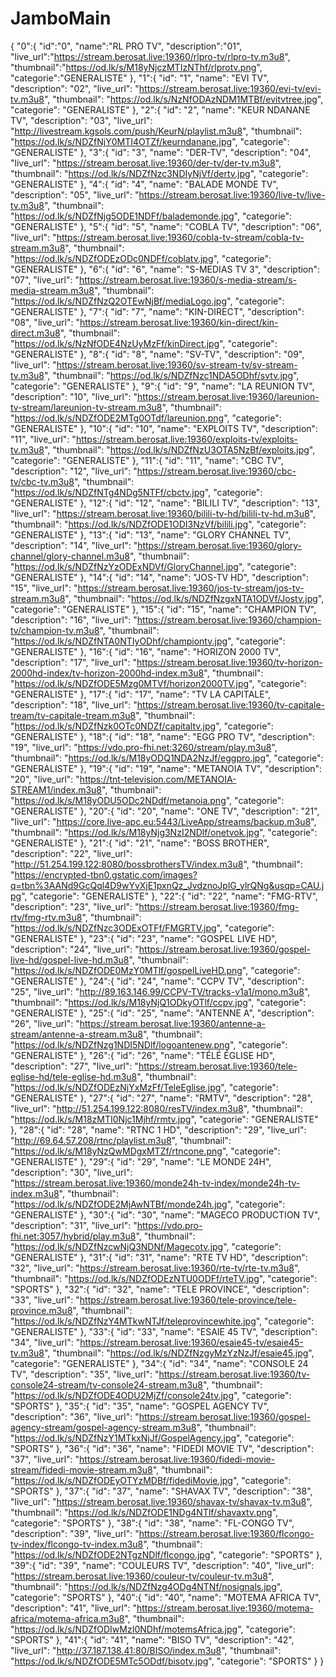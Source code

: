 # JamboMain
{
  "0":{
  "id":"0",
  "name":"RL PRO TV",
  "description":"01",
  "live_url":"https://stream.berosat.live:19360/rlpro-tv/rlpro-tv.m3u8",
  "thumbnail":"https://od.lk/s/M18yNjczMTIzNThf/rlprotv.png",
  "categorie":"GENERALISTE"
  },
  "1":{
  "id": "1",
  "name": "EVI TV",
  "description": "02",
  "live_url": "https://stream.berosat.live:19360/evi-tv/evi-tv.m3u8",
  "thumbnail": "https://od.lk/s/NzNfODAzNDM1MTBf/evitvtree.jpg",
  "categorie": "GENERALISTE"
  },
   "2":{
  "id": "2",
  "name": "KEUR NDANANE TV",
  "description": "03",
  "live_url": "http://livestream.kgsols.com/push/KeurN/playlist.m3u8",
  "thumbnail": "https://od.lk/s/NDZfNjY0MTI4OTZf/keurndanane.jpg",
  "categorie": "GENERALISTE"
  },
   "3":{
  "id": "3",
  "name": "DER-TV",
  "description": "04",
  "live_url": "https://stream.berosat.live:19360/der-tv/der-tv.m3u8",
  "thumbnail": "https://od.lk/s/NDZfNzc3NDIyNjVf/dertv.jpg",
  "categorie": "GENERALISTE"
  },
  "4":{
  "id": "4",
  "name": "BALADE MONDE TV",
  "description": "05",
  "live_url": "https://stream.berosat.live:19360/live-tv/live-tv.m3u8",
  "thumbnail": "https://od.lk/s/NDZfNjg5ODE1NDFf/balademonde.jpg",
  "categorie": "GENERALISTE"
  },
   "5":{
  "id": "5",
  "name": "COBLA TV",
  "description": "06",
  "live_url": "https://stream.berosat.live:19360/cobla-tv-stream/cobla-tv-stream.m3u8",
  "thumbnail": "https://od.lk/s/NDZfODEzODc0NDFf/coblatv.jpg",
  "categorie": "GENERALISTE"
  },
   "6":{
  "id": "6",
  "name": "S-MEDIAS TV 3",
  "description": "07",
  "live_url": "https://stream.berosat.live:19360/s-media-stream/s-media-stream.m3u8",
  "thumbnail": "https://od.lk/s/NDZfNzQ2OTEwNjBf/mediaLogo.jpg",
  "categorie": "GENERALISTE"
  },
   "7":{
  "id": "7",
  "name": "KIN-DIRECT",
  "description": "08",
  "live_url": "https://stream.berosat.live:19360/kin-direct/kin-direct.m3u8",
  "thumbnail": "https://od.lk/s/NzNfODE4NzUyMzFf/kinDirect.jpg",
  "categorie": "GENERALISTE"
  },
   "8":{
  "id": "8",
  "name": "SV-TV",
  "description": "09",
  "live_url": "https://stream.berosat.live:19360/sv-stream-tv/sv-stream-tv.m3u8",
  "thumbnail": "https://od.lk/s/NDZfNzc1NDA5ODhf/svtv.jpg",
  "categorie": "GENERALISTE"
  },
  "9":{
  "id": "9",
  "name": "LA REUNION TV",
  "description": "10",
  "live_url": "https://stream.berosat.live:19360/lareunion-tv-stream/lareunion-tv-stream.m3u8",
  "thumbnail": "https://od.lk/s/NDZfODE2MTg0OTdf/lareunion.png",
  "categorie": "GENERALISTE"
  },
  "10":{
  "id": "10",
  "name": "EXPLOITS TV",
  "description": "11",
  "live_url": "https://stream.berosat.live:19360/exploits-tv/exploits-tv.m3u8",
  "thumbnail": "https://od.lk/s/NDZfNzU3OTA5NzBf/exploits.jpg",
  "categorie": "GENERALISTE"
  },
  "11":{
  "id": "11",
  "name": "CBC TV",
  "description": "12",
  "live_url": "https://stream.berosat.live:19360/cbc-tv/cbc-tv.m3u8",
  "thumbnail": "https://od.lk/s/NDZfNTg4NDg5NTFf/cbctv.jpg",
  "categorie": "GENERALISTE"
  },
  "12":{
  "id": "12",
  "name": "BILILI TV",
  "description": "13",
  "live_url": "https://stream.berosat.live:19360/bilili-tv-hd/bilili-tv-hd.m3u8",
  "thumbnail": "https://od.lk/s/NDZfODE1ODI3NzVf/bilili.jpg",
  "categorie": "GENERALISTE"
  },
  "13":{
  "id": "13",
  "name": "GLORY CHANNEL TV",
  "description": "14",
  "live_url": "https://stream.berosat.live:19360/glory-channel/glory-channel.m3u8",
  "thumbnail": "https://od.lk/s/NDZfNzYzODExNDVf/GloryChannel.jpg",
  "categorie": "GENERALISTE"
  },
  "14":{
  "id": "14",
  "name": "JOS-TV HD",
  "description": "15",
  "live_url": "https://stream.berosat.live:19360/jos-tv-stream/jos-tv-stream.m3u8",
  "thumbnail": "https://od.lk/s/NDZfNzgxNTA1ODVf/Jostv.jpg",
  "categorie": "GENERALISTE"
  },
  "15":{
  "id": "15",
  "name": "CHAMPION TV",
  "description": "16",
  "live_url": "https://stream.berosat.live:19360/champion-tv/champion-tv.m3u8",
  "thumbnail": "https://od.lk/s/NDZfNTA0NTIyODhf/championtv.jpg",
  "categorie": "GENERALISTE"
  },
  "16":{
  "id": "16",
  "name": "HORIZON 2000 TV",
  "description": "17",
  "live_url": "https://stream.berosat.live:19360/tv-horizon-2000hd-index/tv-horizon-2000hd-index.m3u8",
  "thumbnail": "https://od.lk/s/NDZfODE5Mzg0MTVf/horizon2000TV.jpg",
  "categorie": "GENERALISTE"
  },
  "17":{
  "id": "17",
  "name": "TV LA CAPITALE",
  "description": "18",
  "live_url": "https://stream.berosat.live:19360/tv-capitale-tream/tv-capitale-tream.m3u8",
  "thumbnail": "https://od.lk/s/NDZfNzk0OTc0NDZf/capitaltv.jpg",
  "categorie": "GENERALISTE"
  },
  "18":{
  "id": "18",
  "name": "EGG PRO TV",
  "description": "19",
  "live_url": "https://vdo.pro-fhi.net:3260/stream/play.m3u8",
  "thumbnail": "https://od.lk/s/M18yODQ1NDA2NzJf/eggpro.jpg",
  "categorie": "GENERALISTE"
  },
   "19":{
  "id": "19",
  "name": "METANOIA TV",
  "description": "20",
  "live_url": "https://tnt-television.com/METANOIA-STREAM1/index.m3u8",
  "thumbnail": "https://od.lk/s/M18yODU5ODc2NDdf/metanoia.png",
  "categorie": "GENERALISTE"
  },
  "20":{
  "id": "20",
  "name": "ONE TV",
  "description": "21",
  "live_url": "https://core.live-apc.eu:5443/LiveApp/streams/backup.m3u8",
  "thumbnail": "https://od.lk/s/M18yNjg3NzI2NDlf/onetvok.jpg",
  "categorie": "GENERALISTE"
  },
   "21":{
  "id": "21",
  "name": "BOSS BROTHER",
  "description": "22",
  "live_url": "http://51.254.199.122:8080/bossbrothersTV/index.m3u8",
  "thumbnail": "https://encrypted-tbn0.gstatic.com/images?q=tbn%3AANd9GcQql4D9wYvXjE1pxnQz_JvdznoJplG_ylrQNg&usqp=CAU.jpg",
  "categorie": "GENERALISTE"
  },
  "22":{
  "id": "22",
  "name": "FMG-RTV",
  "description": "23",
  "live_url": "https://stream.berosat.live:19360/fmg-rtv/fmg-rtv.m3u8",
  "thumbnail": "https://od.lk/s/NDZfNzc3ODExOTFf/FMGRTV.jpg",
  "categorie": "GENERALISTE"
  },
  "23":{
  "id": "23",
  "name": "GOSPEL LIVE HD",
  "description": "24",
  "live_url": "https://stream.berosat.live:19360/gospel-live-hd/gospel-live-hd.m3u8",
  "thumbnail": "https://od.lk/s/NDZfODE0MzY0MTlf/gospelLiveHD.png",
  "categorie": "GENERALISTE"
  },
  "24":{
  "id": "24",
  "name": "CCPV TV",
  "description": "25",
  "live_url": "http://89.163.146.99/CCPV-TV/tracks-v1a1/mono.m3u8",
  "thumbnail": "https://od.lk/s/M18yNjQ1ODkyOTlf/ccpv.jpg",
  "categorie": "GENERALISTE"
  },
  "25":{
  "id": "25",
  "name": "ANTENNE A",
  "description": "26",
  "live_url": "https://stream.berosat.live:19360/antenne-a-stream/antenne-a-stream.m3u8",
  "thumbnail": "https://od.lk/s/NDZfNzg1NDI5NDlf/logoantenew.png",
  "categorie": "GENERALISTE"
  },
  "26":{
  "id": "26",
  "name": "TÉLÉ ÉGLISE HD",
  "description": "27",
  "live_url": "https://stream.berosat.live:19360/tele-eglise-hd/tele-eglise-hd.m3u8",
  "thumbnail": "https://od.lk/s/NDZfODEzNjYxMzFf/TeleEglise.jpg",
  "categorie": "GENERALISTE"
  },
  "27":{
  "id": "27",
  "name": "RMTV",
  "description": "28",
  "live_url": "http://51.254.199.122:8080/resTV/index.m3u8",
  "thumbnail": "https://od.lk/s/M18zMTI0Njc1Mjhf/rmtv.jpg",
  "categorie": "GENERALISTE"
  },
  "28":{
  "id": "28",
  "name": "RTNC 1 HD",
  "description": "29",
  "live_url": "http://69.64.57.208/rtnc/playlist.m3u8",
  "thumbnail": "https://od.lk/s/M18yNzQwMDgxMTZf/rtncone.png",
  "categorie": "GENERALISTE"
  },
  "29":{
  "id": "29",
  "name": "LE MONDE 24H",
  "description": "30",
  "live_url": "https://stream.berosat.live:19360/monde24h-tv-index/monde24h-tv-index.m3u8",
  "thumbnail": "https://od.lk/s/NDZfODE2MjAwNTBf/monde24h.jpg",
  "categorie": "GENERALISTE"
  },
  "30":{
  "id": "30",
  "name": "MAGECO PRODUCTION TV",
  "description": "31",
  "live_url": "https://vdo.pro-fhi.net:3057/hybrid/play.m3u8",
  "thumbnail": "https://od.lk/s/NDZfNzcwNjQ3NDNf/Magecotv.jpg",
  "categorie": "GENERALISTE"
  },
  "31":{
  "id": "31",
  "name": "RTE TV HD",
  "description": "32",
  "live_url": "https://stream.berosat.live:19360/rte-tv/rte-tv.m3u8",
  "thumbnail": "https://od.lk/s/NDZfODEzNTU0ODFf/rteTV.jpg",
  "categorie": "SPORTS"
  }, 
  "32":{
  "id": "32",
  "name": "TELE PROVINCE",
  "description": "33",
  "live_url": "https://stream.berosat.live:19360/tele-province/tele-province.m3u8",
  "thumbnail": "https://od.lk/s/NDZfNzY4MTkwNTJf/teleprovincewhite.jpg",
  "categorie": "GENERALISTE"
  },
  "33":{
  "id": "33",
  "name": "ESAIE 45 TV",
  "description": "34",
  "live_url": "https://stream.berosat.live:19360/esaie45-tv/esaie45-tv.m3u8",
  "thumbnail": "https://od.lk/s/NDZfNzgyMzYzNzJf/esaie45.jpg",
  "categorie": "GENERALISTE"
  },
  "34":{
  "id": "34",
  "name": "CONSOLE 24 TV",
  "description": "35",
  "live_url": "https://stream.berosat.live:19360/tv-console24-stream/tv-console24-stream.m3u8",
  "thumbnail": "https://od.lk/s/NDZfODE4ODU2MjZf/console24tv.jpg",
  "categorie": "SPORTS"
  },
  "35":{
  "id": "35",
  "name": "GOSPEL AGENCY TV",
  "description": "36",
  "live_url": "https://stream.berosat.live:19360/gospel-agency-stream/gospel-agency-stream.m3u8",
  "thumbnail": "https://od.lk/s/NDZfNzY1MTkxNjJf/GospelAgency.jpg",
  "categorie": "SPORTS"
  },
  "36":{
  "id": "36",
  "name": "FIDEDI MOVIE TV",
  "description": "37",
  "live_url": "https://stream.berosat.live:19360/fidedi-movie-stream/fidedi-movie-stream.m3u8",
  "thumbnail": "https://od.lk/s/NDZfODEyOTYzMDBf/fidediMovie.jpg",
  "categorie": "SPORTS"
  },
  "37":{
  "id": "37",
  "name": "SHAVAX TV",
  "description": "38",
  "live_url": "https://stream.berosat.live:19360/shavax-tv/shavax-tv.m3u8",
  "thumbnail": "https://od.lk/s/NDZfODE1NDg4NTlf/shavaxtv.png",
  "categorie": "SPORTS"
  },
  "38":{
  "id": "38",
  "name": "FL-CONGO TV",
  "description": "39",
  "live_url": "https://stream.berosat.live:19360/flcongo-tv-index/flcongo-tv-index.m3u8",
  "thumbnail": "https://od.lk/s/NDZfODE2NTgzNDlf/flcongo.jpg",
  "categorie": "SPORTS"
  },
 "39":{
  "id": "39",
  "name": "COULEURS TV",
  "description": "40",
  "live_url": "https://stream.berosat.live:19360/couleur-tv/couleur-tv.m3u8",
  "thumbnail": "https://od.lk/s/NDZfNzg4ODg4NTNf/nosignals.jpg",
  "categorie": "SPORTS"
  },
  "40":{
  "id": "40",
  "name": "MOTEMA AFRICA TV",
  "description": "41",
  "live_url": "https://stream.berosat.live:19360/motema-africa/motema-africa.m3u8",
  "thumbnail": "https://od.lk/s/NDZfODIwMzI0NDhf/motemsAfrica.jpg",
  "categorie": "SPORTS"
  },
  "41":{
  "id": "41",
  "name": "BISO TV",
  "description": "42",
  "live_url": "http://37.187.138.41:80/BISO/index.m3u8",
  "thumbnail": "https://od.lk/s/NDZfODE5MTc5ODdf/bisotv.jpg",
  "categorie": "SPORTS"
  } 
}
